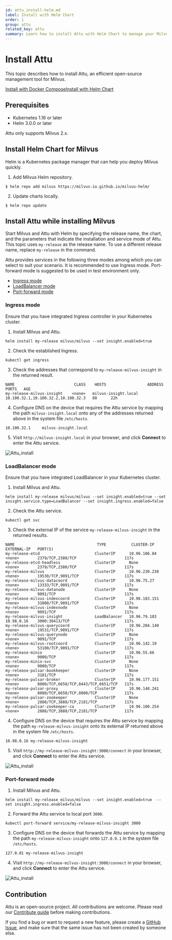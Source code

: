 ```yaml
---
id: attu_install-helm.md
label: Install with Helm Chart
order: 1
group: attu
related_key: attu
summary: Learn how to install Attu with Helm Chart to manage your Milvus service.
---
```


# Install Attu

This topic describes how to install Attu, an efficient open-source management tool for Milvus.

<div class="tab-wrapper"><a href="attu_install-docker.md" class=''>Install with Docker Compose</a><a href="attu_install-helm.md" class='active '>Install with Helm Chart</a></div>

## Prerequisites

- Kubernetes 1.16 or later
- Helm 3.0.0 or later

<div class="alert note">
Attu only supports Milvus 2.x.
</div>

## Install Helm Chart for Milvus

Helm is a Kubernetes package manager that can help you deploy Milvus quickly.

1. Add Milvus Helm repository.

```
$ helm repo add milvus https://milvus-io.github.io/milvus-helm/
```

2. Update charts locally.

```
$ helm repo update
```

## Install Attu while installing Milvus

Start Milvus and Attu with Helm by specifying the release name, the chart, and the parameters that indicate the installation and service mode of Attu. This topic uses `my-release` as the release name. To use a different release name, replace `my-release` in the command.

Attu provides services in the following three modes among which you can select to suit your scenario. It is recommended to use Ingress mode. Port-forward mode is suggested to be used in test environment only.

- [Ingress mode](#Ingress-mode)
- [LoadBalancer mode](#LoadBalancer-mode)
- [Port-forward mode](#Port-forward-mode)

### Ingress mode

Ensure that you have integrated Ingress controller in your Kubernetes cluster.

1. Install Milvus and Attu.

```
helm install my-release milvus/milvus --set insight.enabled=true
```

2. Check the established Ingress.

```
kubectl get ingress
```

3. Check the addresses that correspond to `my-release-milvus-insight` in the returned result.

```
NAME                          CLASS    HOSTS                  ADDRESS                               PORTS   AGE
my-release-milvus-insight    <none>   milvus-insight.local   10.100.32.1,10.100.32.2,10.100.32.3   80      22h
```

4. Configure DNS on the device that requires the Attu service by mapping the path `milvus-insight.local` onto any of the addresses returned above in the system file `/etc/hosts`.

```
10.100.32.1     milvus-insight.local
```

5. Visit `http://milvus-insight.local` in your browser, and click **Connect** to enter the Attu service.

![Attu_install](../../../../assets/attu/insight_install.png "Connect to the Attu service in Ingress mode.")

### LoadBalancer mode

Ensure that you have integrated LoadBalancer in your Kubernetes cluster.

1. Install Milvus and Attu.

```
helm install my-release milvus/milvus --set insight.enabled=true --set insight.service.type=LoadBalancer --set insight.ingress.enabled=false
```

2. Check the Attu service.

```
kubectl get svc
```

3. Check the external IP of the service `my-release-milvus-insight` in the returned results.

```
NAME                                    TYPE           CLUSTER-IP      EXTERNAL-IP   PORT(S)
my-release-etcd                        ClusterIP      10.96.106.84    <none>        2379/TCP,2380/TCP                     117s
my-release-etcd-headless               ClusterIP      None            <none>        2379/TCP,2380/TCP                     117s
my-release-milvus                      ClusterIP      10.96.230.238   <none>        19530/TCP,9091/TCP                    117s
my-release-milvus-datacoord            ClusterIP      10.96.75.27     <none>        13333/TCP,9091/TCP                    117s
my-release-milvus-datanode             ClusterIP      None            <none>        9091/TCP                              117s
my-release-milvus-indexcoord           ClusterIP      10.96.183.151   <none>        31000/TCP,9091/TCP                    117s
my-release-milvus-indexnode            ClusterIP      None            <none>        9091/TCP                              117s
my-release-milvus-insight              LoadBalancer   10.96.79.103    10.98.0.16    3000:30413/TCP                        117s
my-release-milvus-querycoord           ClusterIP      10.96.204.140   <none>        19531/TCP,9091/TCP                    117s
my-release-milvus-querynode            ClusterIP      None            <none>        9091/TCP                              117s
my-release-milvus-rootcoord            ClusterIP      10.96.142.19    <none>        53100/TCP,9091/TCP                    117s
my-release-minio                       ClusterIP      10.96.55.66     <none>        9000/TCP                              117s
my-release-minio-svc                   ClusterIP      None            <none>        9000/TCP                              117s
my-release-pulsar-bookkeeper           ClusterIP      None            <none>        3181/TCP                              117s
my-release-pulsar-broker               ClusterIP      10.96.177.151   <none>        8080/TCP,6650/TCP,8443/TCP,6651/TCP   117s
my-release-pulsar-proxy                ClusterIP      10.96.148.241   <none>        8080/TCP,6650/TCP,8000/TCP            117s
my-release-pulsar-zookeeper            ClusterIP      None            <none>        2888/TCP,3888/TCP,2181/TCP            117s
my-release-pulsar-zookeeper-ca         ClusterIP      10.96.100.254   <none>        2888/TCP,3888/TCP,2181/TCP            117s
```

4. Configure DNS on the device that requires the Attu service by mapping the path `my-release-milvus-insight` onto its external IP returned above in the system file `/etc/hosts`.

```
10.98.0.16 my-release-milvus-insight
```

5. Visit `http://my-release-milvus-insight:3000/connect` in your browser, and click **Connect** to enter the Attu service.

![Attu_install](../../../../assets/attu/insight_install.png "Connect to the Attu service in LoadBalancer mode.")

### Port-forward mode

1. Install Milvus and Attu.

```
helm install my-release milvus/milvus --set insight.enabled=true  --set insight.ingress.enabled=false
```

2. Forward the Attu service to local port `3000`.

```
kubectl port-forward service/my-release-milvus-insight 3000
```

3. Configure DNS on the device that forwards the Attu service by mapping the path `my-release-milvus-insight` onto `127.0.0.1` in the system file `/etc/hosts`.

```
127.0.01 my-release-milvus-insight
```

4. Visit `http://my-release-milvus-insight:3000/connect` in your browser, and click **Connect** to enter the Attu service.

![Attu_install](../../../../assets/attu/insight_install.png "Connect to the Attu service in port-forward mode.")

## Contribution

Attu is an open-source project. All contributions are welcome. Please read our [Contribute guide](https://github.com/zilliztech/attu) before making contributions.

If you find a bug or want to request a new feature, please create a [GitHub Issue](https://github.com/zilliztech/attu), and make sure that the same issue has not been created by someone else.
